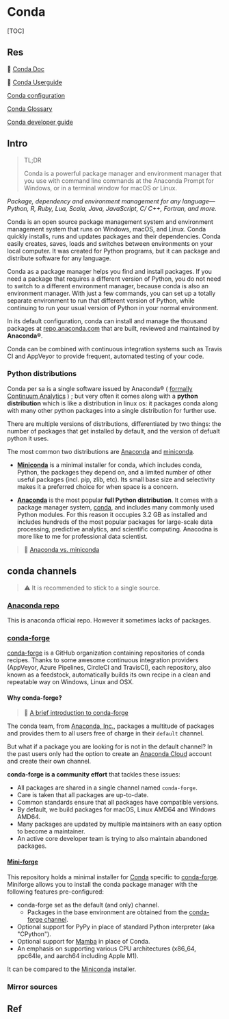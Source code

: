 # Conda

[TOC]



## Res

📂 [Conda Doc](https://docs.conda.io/en/latest/)

📂 [Conda Userguide](https://conda.io/projects/conda/en/latest/user-guide/getting-started.html)

[Conda configuration](https://conda.io/projects/conda/en/latest/configuration.html#)

[Conda Glossary](https://conda.io/projects/conda/en/latest/glossary.html)

[Conda developer guide](https://conda.io/projects/conda/en/latest/dev-guide/index.html)



## Intro

>  TL;DR 
>
> Conda is a powerful package manager and environment manager that you use with command line commands at the Anaconda Prompt for Windows, or in a terminal window for macOS or Linux.

*Package, dependency and environment management for any language—Python, R, Ruby, Lua, Scala, Java, JavaScript, C/ C++, Fortran, and more.*

Conda is an open source package management system and environment management system that runs on Windows, macOS, and Linux. Conda quickly installs, runs and updates packages and their dependencies. Conda easily creates, saves, loads and switches between environments on your local computer. It was created for Python programs, but it can package and distribute software for any language.

Conda as a package manager helps you find and install packages. If you need a package that requires a different version of Python, you do not need to switch to a different environment manager, because conda is also an environment manager. With just a few commands, you can set up a totally separate environment to run that different version of Python, while continuing to run your usual version of Python in your normal environment.

In its default configuration, conda can install and manage the thousand packages at [repo.anaconda.com](https://repo.anaconda.com/) that are built, reviewed and maintained by **Anaconda®**.

Conda can be combined with continuous integration systems such as Travis CI and AppVeyor to provide frequent, automated testing of your code.



### Python distributions

Conda per sa is a single software issued by Anaconda® ( [formally Continuum Analytics](https://www.anaconda.com/blog/continuum-analytics-officially-becomes-anaconda) ) ; but very often it comes along with a **python distribution** which is like a distribution in linux os: it packages conda along with many other python packages into a single distribution for further use. 

There are multiple versions of distributions, differentiated by two things: the number of packages that get installed by default, and the version of defualt python it uses.

The most common two distributions are [Anaconda](Anaconda.md) and [miniconda](miniconda.md).

- [**Miniconda**](https://conda.io/miniconda.html) is a minimal installer for conda, which includes conda, Python, the packages they depend on, and a limited number of other useful packages (incl. pip, zlib, etc).  Its small base size and selectivity makes it a preferred choice for when space is a concern.

- [**Anaconda**](https://www.anaconda.com/) is the most popular **full Python distribution**. It comes with a package manager system, [conda](https://conda.io/docs/), and includes many commonly used Python modules. For this reason it occupies 3.2 GB as installed and includes hundreds of the most popular packages for large-scale data processing, predictive analytics, and scientific computing. Anacodna is more like to me for professional data scientist.



> :link:  [Anaconda vs. miniconda](https://stackoverflow.com/questions/45421163/anaconda-vs-miniconda) 



## conda channels

> :warning: It is recommended to stick to a single source. 



### [Anaconda repo](https://repo.anaconda.com)

This is anaconda official repo. However it sometimes lacks of packages.



###  [conda-forge](https://conda-forge.org)

[conda-forge](https://github.com/conda-forge) is a GitHub organization containing repositories of conda recipes. Thanks to some awesome continuous integration providers (AppVeyor, Azure Pipelines, CircleCI and TravisCI), each repository, also known as a feedstock, automatically builds its own recipe in a clean and repeatable way on Windows, Linux and OSX.

#### Why conda-forge?

> :link: [A brief introduction to conda-forge](https://conda-forge.org/docs/user/introduction.html)

The conda team, from [Anaconda, Inc.](https://anaconda.org/), packages a multitude of packages and provides them to all users free of charge in their `default` channel.

But what if a package you are looking for is not in the default channel? In the past users only had the option to create an [Anaconda Cloud](https://anaconda.org/) account and create their own channel.

**conda-forge is a community effort** that tackles these issues:

- All packages are shared in a single channel named `conda-forge`.
- Care is taken that all packages are up-to-date.
- Common standards ensure that all packages have compatible versions.
- By default, we build packages for macOS, Linux AMD64 and Windows AMD64.
- Many packages are updated by multiple maintainers with an easy option to become a maintainer.
- An active core developer team is trying to also maintain abandoned packages.



#### [Mini-forge](https://github.com/conda-forge/miniforge)

This repository holds a minimal installer for [Conda](https://conda.io/) specific to [conda-forge](https://conda-forge.org/). Miniforge allows you to install the conda package manager with the following features pre-configured:

- conda-forge set as the default (and only) channel.
  - Packages in the base environment are obtained from the [conda-forge channel](https://anaconda.org/conda-forge).
- Optional support for PyPy in place of standard Python interpreter (aka "CPython").
- Optional support for [Mamba](https://github.com/mamba-org/mamba) in place of Conda.
- An emphasis on supporting various CPU architectures (x86_64, ppc64le, and aarch64 including Apple M1).

It can be compared to the [Miniconda](https://docs.conda.io/en/latest/miniconda.html) installer.



### Mirror sources







## Ref

[conda 使用教程]: https://www.jianshu.com/p/576abf08dd76

[Anaconda Python]: https://csguide.cs.princeton.edu/conda

